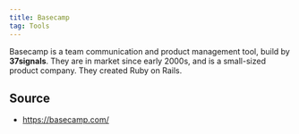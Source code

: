 ```yaml
---
title: Basecamp
tag: Tools
---
```


Basecamp is a team communication and product management tool, build by **37signals**. They are in market since early 2000s, and is a small-sized product company. They created Ruby on Rails. 

## Source
- https://basecamp.com/